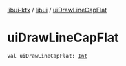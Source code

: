 [libui-ktx](../index.md) / [libui](index.md) / [uiDrawLineCapFlat](./ui-draw-line-cap-flat.md)

# uiDrawLineCapFlat

`val uiDrawLineCapFlat: `[`Int`](https://kotlinlang.org/api/latest/jvm/stdlib/kotlin/-int/index.html)